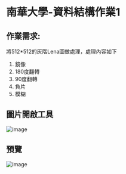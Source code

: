 # 南華大學-資料結構作業1
## 作業需求:
將512*512的灰階Lena圖做處理，處理內容如下
1) 鏡像
2) 180度翻轉
3) 90度翻轉
4) 負片
5) 模糊

## 圖片開啟工具
![image](https://github.com/Arbeliwus/Lina/assets/75787992/398e9ff1-219c-42ec-ad63-64a3ccba86c5)

## 預覽

![image](https://github.com/Arbeliwus/Lina/assets/75787992/b90a0fbb-ccf7-4c2d-b46a-e0a3175cb376)


